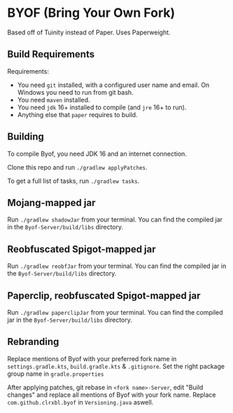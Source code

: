# BYOF (Bring Your Own Fork)
Based off of Tuinity instead of Paper.
Uses Paperweight.

## Build Requirements

Requirements:
- You need `git` installed, with a configured user name and email. 
   On Windows you need to run from git bash.
- You need `maven` installed.
- You need `jdk` 16+ installed to compile (and `jre` 16+ to run).
- Anything else that `paper` requires to build.

## Building

To compile Byof, you need JDK 16 and an internet connection.

Clone this repo and run `./gradlew applyPatches`.

To get a full list of tasks, run `./gradlew tasks`.

## Mojang-mapped jar
Run `./gradlew shadowJar` from your terminal. You can find the compiled jar in the `Byof-Server/build/libs` directory.

## Reobfuscated Spigot-mapped jar
Run `./gradlew reobfJar` from your terminal. You can find the compiled jar in the `Byof-Server/build/libs` directory.

## Paperclip, reobfuscated Spigot-mapped jar
Run `./gradlew paperclipJar` from your terminal. You can find the compiled jar in the `Byof-Server/build/libs` directory.

## Rebranding

Replace mentions of Byof with your preferred fork name in `settings.gradle.kts`, `build.gradle.kts` & `.gitignore`.
Set the right package group name in `gradle.properties`

After applying patches, git rebase in `<fork name>-Server`, edit "Build changes" and replace all mentions of Byof with your fork name. Replace `com.github.clrxbl.byof` in `Versioning.java` aswell.
